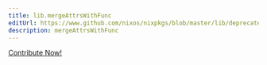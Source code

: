 ```yaml
---
title: lib.mergeAttrsWithFunc
editUrl: https://www.github.com/nixos/nixpkgs/blob/master/lib/deprecated.nix#L208C24
description: mergeAttrsWithFunc
---
```


<a href="https://www.github.com/nixos/nixpkgs/blob/master/lib/deprecated.nix#L208C24">Contribute Now!</a>
